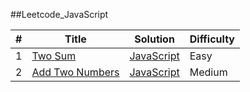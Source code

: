 ##Leetcode_JavaScript

|#     | Title | Solution | Difficulty |
| ---- | ----- | -------- | ---------- |
| 1 | [Two Sum](https://leetcode.com/problems/two-sum/)|[JavaScript](https://github.com/kasidali/LeetCode/blob/master/1_TwoSum.js) | Easy |
| 2 | [Add Two Numbers](https://leetcode.com/problems/add-two-numbers/)|[JavaScript](https://github.com/kasidali/LeetCode/blob/master/2_AddTwoNumbers.js)| Medium |

